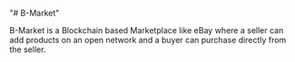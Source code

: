 "# B-Market" 

B-Market is a Blockchain based Marketplace like eBay where a seller can add products on an open network and a buyer can purchase directly from the seller.

